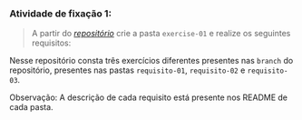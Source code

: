 ###  Atividade de fixação 1:
> A partir do _[repositório](https://github.com/tryber/exercise-todo-list/tree/master)_ crie a pasta `exercise-01` e realize os seguintes requisitos:

Nesse repositório consta três exercícios diferentes presentes nas `branch` do repositório, presentes nas pastas `requisito-01`, `requisito-02` e `requisito-03`.

Observação: A descrição de cada requisito está presente nos README de cada pasta.

